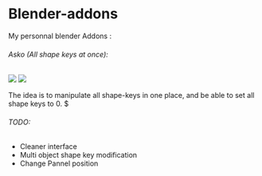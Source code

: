 # Blender-addons

My personnal blender Addons :

###### Asko (All shape keys at once):
![](https://i.imgur.com/AkryB4g.gif)
![](https://i.imgur.com/JcGoKat.gif)

The idea is to manipulate all shape-keys in one place, and be able to set all shape keys to 0. $
###### TODO:
* Cleaner interface
* Multi object shape key modification
* Change Pannel position
